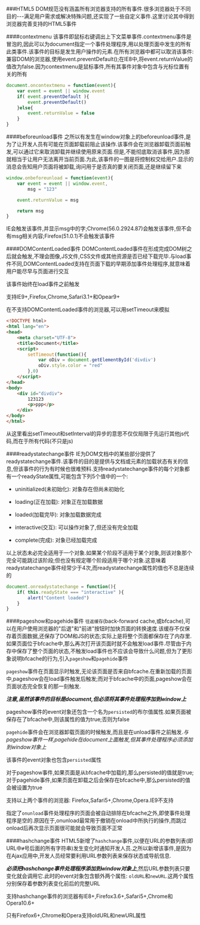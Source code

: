 ###HTML5
DOM规范没有涵盖所有浏览器支持的所有事件.很多浏览器处于不同目的---满足用户需求或解决特殊问题,还实现了一些自定义事件.这里讨论其中得到浏览器完善支持的HTML5事件

####contextmenu
该事件即鼠标右键调出上下文菜单事件.contextmenu事件是冒泡的,因此可以为document指定一个事件处理程序,用以处理页面中发生的所有此类事件.该事件的目标是发生用户操作的元素.在所有浏览器中都可以取消该事件: 兼容DOM的浏览器,使用event.preventDefault();在IE8中,将event.returnValue的值改为false.因为contextmenu是鼠标事件,所有其事件对象中包含与光标位置有关的所有

```javascript
document.oncontextmenu = function(event){
    var event = event || window.event
    if( event.preventDefault ){
        event.preventDefault()
    }else{
        event.returnValue = false
    }
}
```

####beforeunload事件
之所以有发生在window对象上的beforeunload事件,是为了让开发人员有可能在页面卸载前阻止该操作.该事件会在浏览器卸载页面前触发,可以通过它来取消卸载并继续使用原来页面.但是,不能彻底取消该事件,因为那就相当于让用户无法离开当前页面.为此,该事件的一图是将控制权交给用户.显示的消息会告知用户页面将被卸载,询问用于是否真的要关闭页面,还是继续留下来

```javascript
window.onbeforeunload = function(event){
    var event = event || window.event,
        msg = "123"

    event.returnValue = msg

    return msg
}
```

IE会触发该事件,并显示msg中的字;Chrome(56.0.2924.87)会触发该事件,但不会有msg相关内容;Firefox(51.0.1)不会触发该事件

####DOMContentLoaded事件
DOMContentLoaded事件在形成完成DOM树之后就会触发,不理会图像,JS文件,CSS文件或其他资源是否已经下载完毕.与load事件不同,DOMContentLoaded支持在页面下载的早期添加事件处理程序,就意味着用户能尽早与页面进行交互

该事件始终在load事件之前触发

支持IE9+,Firefox,Chrome,Safari3.1+和Opear9+

在不支持DOMContentLoaded事件的浏览器,可以用setTimeout来模拟

```html
<!DOCTYPE html>
<html lang="en">
<head>
    <meta charset="UTF-8">
    <title>Document</title>
    <script>
        setTimeout(function(){
            var oDiv = document.getElementById('divdiv')
            oDiv.style.color = "red"
        },0)
    </script>
</head>
<body>
    <div id="divdiv">
        123123
        <p>ppp</p>
    </div>
</body>
</html>
```

从这里看出setTimeout和setInterval的异步的意思不仅仅局限于先运行其他js代码,而在于所有代码(不只是js)

####readystatechange事件
IE为DOM文档中的某些部分提供了readystatechange事件.该事件的目的是提供与文档或元素的加载状态有关的信息,但该事件的行为有时候也很难预料.支持readystatechange事件的每个对象都有一个readyState属性,可能包含下列5个值中的一个:

- uninitialized(未初始化): 对象存在但尚未初始化

- loading(正在加载): 对象正在加载数据

- loaded(加载完毕): 对象加载数据完成

- interactive(交互): 可以操作对象了,但还没有完全加载

- complete(完成): 对象已经加载完成

以上状态未必完全适用于一个对象.如果某个阶段不适用于某个对象,则该对象那个完全可能跳过该阶段;但也没有规定哪个阶段适用于哪个对象.这意味着readystatechange事件经常少于4次,而readystatechange属性的值也不总是连续的

```javascript
document.onreadystatechange = function(){
    if( this.readyState === "interactive" ){
        alert("Content loaded")
    }
}
```

####pageshow和pagehide事件
`往返缓存`(back-forward cache,或bfcache),可以在用户使用浏览器的"后退"和"前进"按钮时加快页面的转换速度.该缓存不仅保存着页面数据,还保存了DOM和JS的状态;实际上是将整个页面都保存在了内存里.如果页面位于bfcache中,那么再次打开该页面时就不会触发load事件.尽管由于内存中保存了整个页面的状态,不触发load事件也不应该会导致什么问题,但为了更形象说明bfcache的行为,引入`pageshow`和`pagehide`事件

`pageshow`事件在页面显示时触发,无论该页面是否来自bfcache.在重新加载的页面中,pageshow会在load事件触发后触发;而对于bfcache中的页面,pageshow会在页面状态完全恢复的那一刻触发.

**_注意,虽然该事件的目标是document,但必须将其事件处理程序加到window上_**

pageshow事件的event对象还包含一个名为`persisted`的布尔值属性.如果页面被保存在了bfcache中,则该属性的值为true;否则为false

`pagehide`事件会在浏览器卸载页面的时候触发,而且是在unload事件之前触发.*与pageshow事件一样,pagehide在document上面触发,但其事件处理程序必须添加到window对象上*

该事件的event对象也包含`persisted`属性

对于pageshow事件,如果页面是从bfcache中加载的,那么persisted的值就是true;对于pagehide事件,如果页面在卸载之后会保存在bfcache中,那么persisted的值会被设置为true

支持以上两个事件的浏览器: Firefox,Safari5+,Chrome,Opera.IE9不支持

指定了`onunload`事件处理程序的页面会被自动排除在bfcache之外,即使事件处理程序是空的.原因在于,onunload最常用于撤销在onload中所执行的操作,而跳过onload后再次显示页面很可能就会导致页面不正常

####hashchange事件
HTML5新增了`hashchange`事件,以便在URL的参数列表(即URL中`#`号后面的所有字符串)发生变化时通知开发人员.之所以新增该事件,是因为在Ajax应用中,开发人员经常要利用URL参数列表来保存状态或导航信息.

**_必须把hashchange事件处理程序添加到window对象上_**,然后URL参数列表只要变化就会调用它.此时的event对象包含额外两个属性: `oldURL`和`newURL`.这两个属性分别保存着参数列表变化前后的完整URL

支持hashchange事件的浏览器有IE8+,Firefox3.6+,Safari5+,Chrome和Opera10.6+

只有Firefox6+,Chrome和Opera支持oldURL和newURL属性


